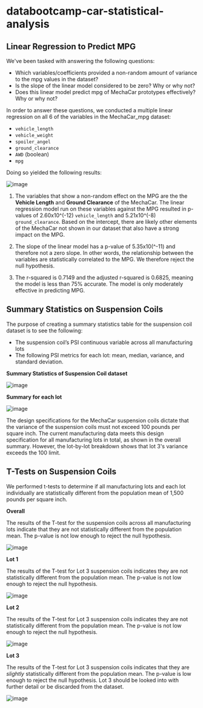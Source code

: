 # databootcamp-car-statistical-analysis

## Linear Regression to Predict MPG
We've been tasked with answering the following questions:
- Which variables/coefficients provided a non-random amount of variance to the mpg values in the dataset?
- Is the slope of the linear model considered to be zero? Why or why not?
- Does this linear model predict mpg of MechaCar prototypes effectively? Why or why not?

In order to answer these questions, we conducted a multiple linear regression on all 6 of the variables in the MechaCar_mpg dataset:
- `vehicle_length`
- `vehicle_weight`
- `spoiler_angel`
- `ground_clearance`
- `AWD` (boolean)
- `mpg`

Doing so yielded the following results:

![image](https://user-images.githubusercontent.com/31219195/188522932-df2e59fc-54c0-424d-bbfb-4d34293e0c53.png)

1. The variables that show a non-random effect on the MPG are the the **Vehicle Length** and **Ground Clearance** of the MechaCar. The linear regression model run on these variables against the MPG resulted in p-values of 2.60x10^(-12) `vehicle_length` and 5.21x10^(-8) `ground_clearance`. Based on the intercept, there are likely other elements of the MechaCar not shown in our dataset that also have a strong impact on the MPG.

2. The slope of the linear model has a p-value of 5.35x10(^-11) and therefore not a zero slope. In other words, the relationship between the variables are statistically correlated to the MPG. We therefore reject the null hypothesis.

3. The r-squared is 0.7149 and the adjusted r-squared is 0.6825, meaning the model is less than 75% accurate. The model is only moderately effective in predicting MPG.

## Summary Statistics on Suspension Coils
The purpose of creating a summary statistics table for the suspension coil dataset is to see the following:
- The suspension coil’s PSI continuous variable across all manufacturing lots
- The following PSI metrics for each lot: mean, median, variance, and standard deviation.

**Summary Statistics of Suspension Coil dataset**

![image](https://user-images.githubusercontent.com/31219195/188523977-85277c98-9255-447d-8505-cfdc6607eca1.png)

**Summary for each lot**

![image](https://user-images.githubusercontent.com/31219195/188524053-58aa713c-6827-4d59-afe9-9361005c00a2.png)

The design specifications for the MechaCar suspension coils dictate that the variance of the suspension coils must not exceed 100 pounds per square inch. The current manufacturing data meets this design specification for all manufacturing lots in total, as shown in the overall summary. However, the lot-by-lot breakdown shows that lot 3's variance exceeds the 100 limit.


## T-Tests on Suspension Coils
We performed t-tests to determine if all manufacturing lots and each lot individually are statistically different from the population mean of 1,500 pounds per square inch.

**Overall**

The results of the T-test for the suspension coils across all manufacturing lots indicate that they are not statistically different from the population mean. The p-value is not low enough to reject the null hypothesis.

![image](https://user-images.githubusercontent.com/31219195/188524471-5f87a24f-a1d5-4498-a5cb-db43cadc00d4.png)

**Lot 1**

The results of the T-test for Lot 3 suspension coils indicates they are not statistically different from the population mean. The p-value is not low enough to reject the null hypothesis.

![image](https://user-images.githubusercontent.com/31219195/188524519-35536ff6-cfa5-400b-8b55-8f1771b9242d.png)

**Lot 2**

The results of the T-test for Lot 3 suspension coils indicates they are not statistically different from the population mean. The p-value is not low enough to reject the null hypothesis.

![image](https://user-images.githubusercontent.com/31219195/188524536-3c1c600e-49de-4497-9c11-8b6e5d7206ed.png)


**Lot 3**

The results of the T-test for Lot 3 suspension coils indicates that they are _slightly_ statistically different from the population mean. The p-value is low enough to reject the null hypothesis. Lot 3 should be looked into with further detail or be discarded from the dataset.

![image](https://user-images.githubusercontent.com/31219195/188524553-d5da9735-c797-43cd-9a17-6960c025e99e.png)



